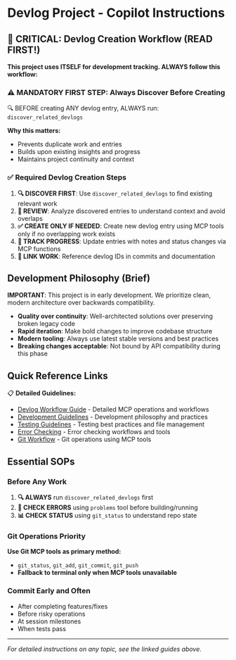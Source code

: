 # Devlog Project - Copilot Instructions

## 🚨 CRITICAL: Devlog Creation Workflow (READ FIRST!)

**This project uses ITSELF for development tracking. ALWAYS follow this workflow:**

### ⚠️ MANDATORY FIRST STEP: Always Discover Before Creating

🔍 BEFORE creating ANY devlog entry, ALWAYS run: `discover_related_devlogs`

**Why this matters:**
- Prevents duplicate work and entries  
- Builds upon existing insights and progress
- Maintains project continuity and context

### ✅ Required Devlog Creation Steps
1. **🔍 DISCOVER FIRST**: Use `discover_related_devlogs` to find existing relevant work
2. **📖 REVIEW**: Analyze discovered entries to understand context and avoid overlaps  
3. **✅ CREATE ONLY IF NEEDED**: Create new devlog entry using MCP tools only if no overlapping work exists
4. **📝 TRACK PROGRESS**: Update entries with notes and status changes via MCP functions
5. **🔗 LINK WORK**: Reference devlog IDs in commits and documentation

## Development Philosophy (Brief)

**IMPORTANT**: This project is in early development. We prioritize clean, modern architecture over backwards compatibility.

- **Quality over continuity**: Well-architected solutions over preserving broken legacy code
- **Rapid iteration**: Make bold changes to improve codebase structure  
- **Modern tooling**: Always use latest stable versions and best practices
- **Breaking changes acceptable**: Not bound by API compatibility during this phase

## Quick Reference Links

📋 **Detailed Guidelines:**
- [Devlog Workflow Guide](guides/devlog-workflow.md) - Detailed MCP operations and workflows
- [Development Guidelines](guides/development-guidelines.md) - Development philosophy and practices
- [Testing Guidelines](guides/testing-guidelines.md) - Testing best practices and file management
- [Error Checking](guides/error-checking.md) - Error checking workflows and tools
- [Git Workflow](guides/git-workflow.md) - Git operations using MCP tools

## Essential SOPs

### Before Any Work
1. **🔍 ALWAYS** run `discover_related_devlogs` first
2. **🔧 CHECK ERRORS** using `problems` tool before building/running
3. **📊 CHECK STATUS** using `git_status` to understand repo state

### Git Operations Priority
**Use Git MCP tools as primary method:**
- `git_status`, `git_add`, `git_commit`, `git_push`
- **Fallback to terminal only when MCP tools unavailable**

### Commit Early and Often
- After completing features/fixes
- Before risky operations  
- At session milestones
- When tests pass

---
*For detailed instructions on any topic, see the linked guides above.*
